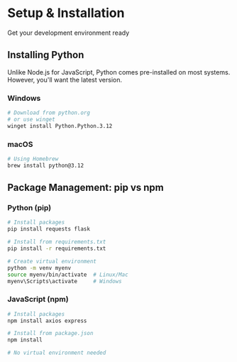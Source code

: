 # Setup & Installation

Get your development environment ready

## Installing Python

Unlike Node.js for JavaScript, Python comes pre-installed on most systems. However, you'll want the latest version.

### Windows

```bash
# Download from python.org
# or use winget
winget install Python.Python.3.12
```

### macOS

```bash
# Using Homebrew
brew install python@3.12
```

## Package Management: pip vs npm

### Python (pip)

```bash
# Install packages
pip install requests flask

# Install from requirements.txt
pip install -r requirements.txt

# Create virtual environment
python -m venv myenv
source myenv/bin/activate  # Linux/Mac
myenv\Scripts\activate     # Windows
```

### JavaScript (npm)

```bash
# Install packages
npm install axios express

# Install from package.json
npm install

# No virtual environment needed
```
